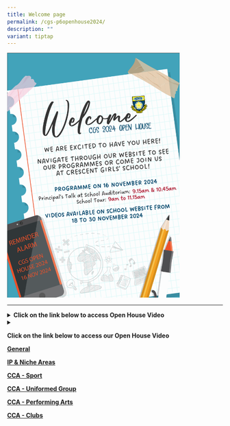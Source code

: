 ```yaml
---
title: Welcome page
permalink: /cgs-p6openhouse2024/
description: ""
variant: tiptap
---
```

<div class="isomer-image-wrapper">
<img style="width: 80%;" height="auto" width="100%" alt="Welcome message 2024" src="/images/CGS%20open%20house/CGS_OpenHouse2024_Website_Message.png">
</div>
<p></p>
<hr>
<div data-type="detailGroup" class="isomer-accordion isomer-accordion-white">
<details class="isomer-details">
<summary><strong>Click on the link below to access Open House Video</strong>
</summary>
<div data-type="detailsContent" class="isomer-details-content">
<p></p>
<p><strong><a href="/cgs-p6openhouse2024/programmes/openhouse2024-general/" rel="noopener nofollow" target="_blank">General</a></strong>
</p>
<p><strong><a href="/cgs-p6openhouse2024/programmes/openhouse2024-ipandnicheareas/" rel="noopener nofollow" target="_blank">IP &amp; Niche Areas</a></strong>
</p>
<p></p>
<p><strong><u>CCAs:</u></strong>
</p>
<p><strong><a href="/cgs-p6openhouse2024/ccas/openhouse2024-sports/" rel="noopener nofollow" target="_blank">Sports</a></strong>
</p>
<p><strong><a href="/cgs-p6openhouse2024/ccas/openhouse2024-uniformed-group/" rel="noopener nofollow" target="_blank">Uniformed Group</a></strong>
</p>
<p><strong><a href="/cgs-p6openhouse2024/ccas/openhouse2024-performingarts/" rel="noopener nofollow" target="_blank">Performing Arts</a></strong>
</p>
<p><strong><a href="/cgs-p6openhouse2024/ccas/openhouse2024-clubs/" rel="noopener nofollow" target="_blank">Clubs</a></strong>
</p>
<p></p>
</div>
</details>
<details class="isomer-details">
<summary></summary>
<div data-type="detailsContent" class="isomer-details-content">
<p></p>
</div>
</details>
</div>
<p></p>
<p></p>
<p><strong>Click on the link below to access our Open House Video</strong>
</p>
<p><strong><a href="/cgs-p6openhouse2024/programmes/openhouse2024-general/" rel="noopener nofollow" target="_blank">General</a></strong>
</p>
<p><strong><a href="/cgs-p6openhouse2024/programmes/openhouse2024-ipandnicheareas/" rel="noopener nofollow" target="_blank">IP &amp; Niche Areas</a></strong>
</p>
<p><strong><a href="/cgs-p6openhouse2024/ccas/openhouse2024-sports/" rel="noopener nofollow" target="_blank">CCA - Sport</a></strong>
</p>
<p><strong><a href="/cgs-p6openhouse2024/ccas/openhouse2024-uniformed-group/" rel="noopener nofollow" target="_blank">CCA - Uniformed Group</a></strong>
</p>
<p><strong><a href="/cgs-p6openhouse2024/ccas/openhouse2024-performingarts/" rel="noopener nofollow" target="_blank">CCA - Performing Arts</a></strong>
</p>
<p><strong><a href="/cgs-p6openhouse2024/ccas/openhouse2024-clubs/" rel="noopener nofollow" target="_blank">CCA - Clubs</a></strong>
</p>
<p></p>